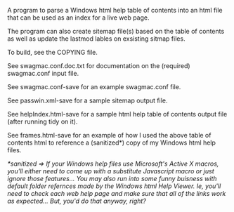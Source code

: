A program to parse a Windows html help table of contents into an html file
that can be used as an index for a live web page.

The program can also create sitemap file(s) based on the table of contents
as well as update the lastmod lables on exsisting sitmap files.

To build, see the COPYING file.

See swagmac.conf.doc.txt for documentation on the (required) swagmac.conf input file.

See swagmac.conf-save for an example swagmac.conf file.

See passwin.xml-save for a sample sitemap output file.

See helpIndex.html-save for a sample html help table of contents output file (after running tidy on it).

See frames.html-save for an example of how I used the above table of contents html to reference a (sanitized*) copy of my Windows html help files.

<i>*sanitized => If your Windows help files use Microsoft's Active X macros, you'll either need to come up with a substitute Javascript macro or just ignore those features... You may also run into some funny buisness with default folder refernces made by the Windows html Help Viewer. Ie, you'll need to check each web help page and make sure that all of the links work as expected... But, you'd do that anyway, right?</i>


